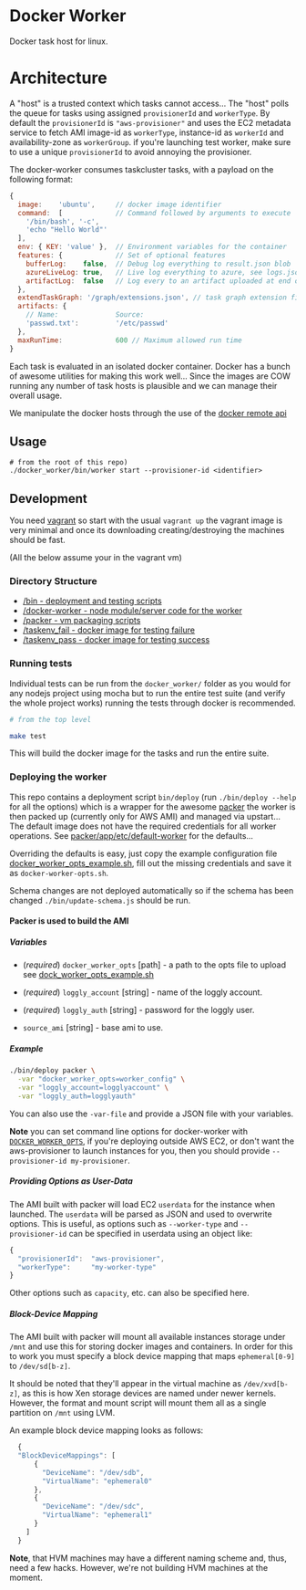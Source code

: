 # Docker Worker

Docker task host for linux.

# Architecture

A "host" is a trusted context which tasks cannot access... The "host"
polls the queue for tasks using assigned `provisionerId` and `workerType`.
By default the `provisionerId` is `"aws-provisioner"` and uses the EC2 metadata
service to fetch AMI image-id as `workerType`, instance-id as `workerId` and
availability-zone as `workerGroup`. if you're launching test worker, make sure
to use a unique `provisionerId` to avoid annoying the provisioner.

The docker-worker consumes taskcluster tasks, with a payload on the following
format:
```js
{
  image:    'ubuntu',     // docker image identifier
  command:  [             // Command followed by arguments to execute
    '/bin/bash', '-c',
    'echo "Hello World"'
  ],
  env: { KEY: 'value' },  // Environment variables for the container
  features: {             // Set of optional features
    bufferLog:    false,  // Debug log everything to result.json blob
    azureLiveLog: true,   // Live log everything to azure, see logs.json
    artifactLog:  false   // Log every to an artifact uploaded at end of run
  },
  extendTaskGraph: '/graph/extensions.json', // task graph extension file.
  artifacts: {
    // Name:              Source:
    'passwd.txt':         '/etc/passwd'
  },
  maxRunTime:             600 // Maximum allowed run time
}
```

Each task is evaluated in an isolated docker container.
Docker has a bunch of awesome utilities for making this work well...
Since the images are COW running any number of task hosts is plausible
and we can manage their overall usage.

We manipulate the docker hosts through the use of the [docker remote
api]([http://docs.docker.io/en/latest/api/docker_remote_api_v1.8/)

## Usage

```
# from the root of this repo)
./docker_worker/bin/worker start --provisioner-id <identifier>
```

## Development

You need [vagrant](http://www.vagrantup.com/) so start with the usual
`vagrant up` the vagrant image is very minimal and once its downloading
creating/destroying the machines should be fast.

(All the below assume your in the vagrant vm)

### Directory Structure

  - [/bin - deployment and testing scripts](/bin)
  - [/docker-worker - node module/server code for the worker](/docker_worker)
  - [/packer - vm packaging scripts](/packer)
  - [/taskenv_fail - docker image for testing failure](/taskenv_fail)
  - [/taskenv_pass - docker image for testing success](/taskenv_pass)

### Running tests

Individual tests can be run from the `docker_worker/` folder as you
would for any nodejs project using mocha but to run the entire test
suite (and verify the whole project works) running the tests through
docker is recommended.

```sh
# from the top level

make test
```

This will build the docker image for the tasks and run the entire suite.

### Deploying the worker

This repo contains a deployment script `bin/deploy` (run `./bin/deploy
--help` for all the options) which is a wrapper
for the awesome [packer](www.packer.io) the worker is then packed up
(currently only for AWS AMI) and managed via upstart... The default
image does not have the required credentials for all worker operations.
See [packer/app/etc/default-worker](packer/app/etc/default-worker) for
the defaults...

Overriding the defaults is easy, just copy the example configuration file
[docker_worker_opts_example.sh](/docker_worker_opts_example.sh),
fill out the missing credentials and save it as `docker-worker-opts.sh`.

Schema changes are not deployed automatically so if the
schema has been changed `./bin/update-schema.js` should be run.

#### Packer is used to build the AMI

##### Variables

  - (_required_) `docker_worker_opts` [path] - a path to the opts file to upload see
    [dock_worker_opts_example.sh](./dock_worker_opts_example.sh)

  - (_required_) `loggly_account` [string] - name of the loggly account.

  - (_required_) `loggly_auth` [string] - password for the loggly user.

  - `source_ami` [string] - base ami to use.

##### Example

```sh
./bin/deploy packer \
  -var "docker_worker_opts=worker_config" \
  -var "loggly_account=logglyaccount" \
  -var "loggly_auth=logglyauth"
```
You can also use the `-var-file` and provide a JSON file with your variables.

**Note** you can set command line options for docker-worker with
[`DOCKER_WORKER_OPTS`](https://github.com/taskcluster/docker-worker/blob/master/docker_worker_opts_example.sh#L2), if you're deploying outside AWS EC2, or don't want the
aws-provisioner to launch instances for you, then you should provide
`--provisioner-id my-provisioner`.

##### Providing Options as User-Data
The AMI built with packer will load EC2 `userdata` for the instance when
launched. The `userdata` will be parsed as JSON and used to overwrite options.
This is useful, as options such as `--worker-type` and `--provisioner-id` can
be specified in userdata using an object like:

```js
{
  "provisionerId":  "aws-provisioner",
  "workerType":     "my-worker-type"
}
```

Other options such as `capacity`, etc. can also be specified here.

##### Block-Device Mapping
The AMI built with packer will mount all available instances storage under
`/mnt` and use this for storing docker images and containers. In order for this
to work you must specify a block device mapping that maps `ephemeral[0-9]` to
`/dev/sd[b-z]`.

It should be noted that they'll appear in the virtual machine as
`/dev/xvd[b-z]`, as this is how Xen storage devices are named under newer
kernels. However, the format and mount script will mount them all as a single
partition on `/mnt` using LVM.

An example block device mapping looks as follows:

```js
  {
  "BlockDeviceMappings": [
      {
        "DeviceName": "/dev/sdb",
        "VirtualName": "ephemeral0"
      },
      {
        "DeviceName": "/dev/sdc",
        "VirtualName": "ephemeral1"
      }
    ]
  }
```

**Note**, that HVM machines may have a different naming scheme and, thus, need
a few hacks. However, we're not building HVM machines at the moment.
